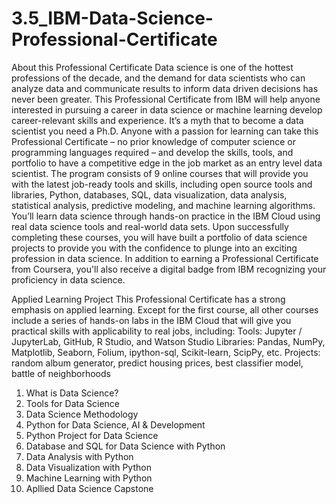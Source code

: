 # 3.5_IBM-Data-Science-Professional-Certificate

About this Professional Certificate
Data science is one of the hottest professions of the decade, and the demand for data scientists who can analyze data and communicate results to inform data driven decisions has never been greater. This Professional Certificate from IBM will help anyone interested in pursuing a career in data science or machine learning develop career-relevant skills and experience. 
It’s a myth that to become a data scientist you need a Ph.D. Anyone with a passion for learning can take this Professional Certificate – no prior knowledge of computer science or programming languages required – and develop the skills, tools, and portfolio to have a competitive edge in the job market as an entry level data scientist.
The program consists of 9 online courses that will provide you with the latest job-ready tools and skills, including open source tools and libraries, Python, databases, SQL, data visualization, data analysis, statistical analysis, predictive modeling, and machine learning algorithms. You’ll learn data science through hands-on practice in the IBM Cloud using real data science tools and real-world data sets.
Upon successfully completing these courses, you will have built a portfolio of data science projects to provide you with the confidence to plunge into an exciting profession in data science.
In addition to earning a Professional Certificate from Coursera, you'll also receive a digital badge from IBM recognizing your proficiency in data science. 

Applied Learning Project
This Professional Certificate has a strong emphasis on applied learning. Except for the first course, all other courses include a series of hands-on labs in the IBM Cloud that will give you practical skills with applicability to real jobs, including: 
Tools: Jupyter / JupyterLab, GitHub, R Studio, and Watson Studio 
Libraries: Pandas, NumPy, Matplotlib, Seaborn, Folium, ipython-sql, Scikit-learn, ScipPy, etc. 
Projects: random album generator, predict housing prices, best classifier model, battle of neighborhoods 

1. What is Data Science?
2. Tools for Data Science
3. Data Science Methodology
4. Python for Data Science, AI & Development
5. Python Project for Data Science
6. Database and SQL for Data Science with Python
7. Data Analysis with Python
8. Data Visualization with Python
9. Machine Learning with Python
10. Apllied Data Science Capstone
